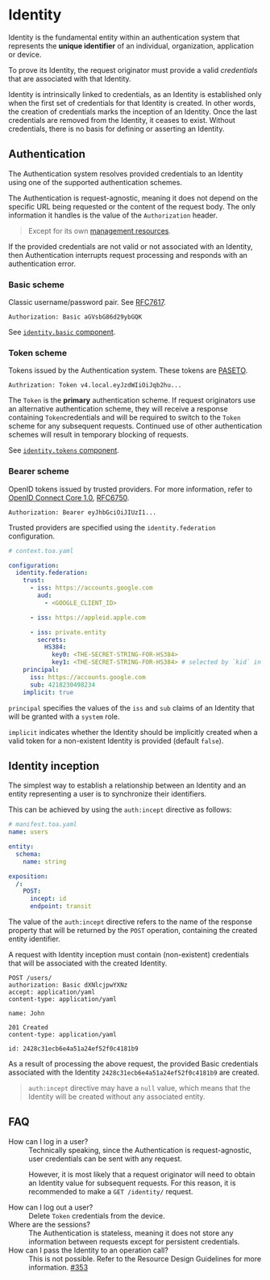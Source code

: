 # Identity

Identity is the fundamental entity within an authentication system that represents the **unique
identifier** of an individual, organization, application or device.

To prove its Identity, the request originator must provide a valid _credentials_ that are associated
with that Identity.

Identity is intrinsically linked to credentials, as an Identity is established only when the first
set of credentials for that Identity is created.
In other words, the creation of credentials marks the inception of an Identity.
Once the last credentials are removed from the Identity, it ceases to exist.
Without credentials, there is no basis for defining or asserting an Identity.

## Authentication

The Authentication system resolves provided credentials to an Identity using one of the supported
authentication schemes.

The Authentication is request-agnostic, meaning it does not depend on the specific URL being
requested or the content of the request body.
The only information it handles is the value of the `Authorization` header.

> Except for its own [management resources](components.md).

If the provided credentials are not valid or not associated with an Identity, then Authentication
interrupts request processing and responds with an authentication error.

### Basic scheme

Classic username/password pair. See [RFC7617](https://datatracker.ietf.org/doc/html/rfc7617).

```http
Authorization: Basic aGVsbG86d29ybGQK
```

See [`identity.basic` component](components.md#basic-credentials).

### Token scheme

Tokens issued by the Authentication system. These tokens are [PASETO](https://paseto.io).

```http
Authrization: Token v4.local.eyJzdWIiOiJqb2hu...
```

The `Token` is the **primary** authentication scheme.
If request originators use an alternative authentication scheme, they will receive a response
containing `Token`credentials and will be required to switch to the `Token` scheme for any
subsequent requests.
Continued use of other authentication schemes will result in temporary blocking of requests.

See [`identity.tokens` component](components.md#stateless-tokens).

### Bearer scheme

OpenID tokens issued by trusted providers.
For more information, refer
to [OpenID Connect Core 1.0](https://openid.net/specs/openid-connect-core-1_0.html),
[RFC6750](https://datatracker.ietf.org/doc/html/rfc6750).

```http
Authorization: Bearer eyJhbGciOiJIUzI1...
```

Trusted providers are specified using the `identity.federation`  configuration.

```yaml
# context.toa.yaml

configuration:
  identity.federation:
    trust:
      - iss: https://accounts.google.com
        aud:
          - <GOOGLE_CLIENT_ID>

      - iss: https://appleid.apple.com

      - iss: private.entity
        secrets:
          HS384:
            key0: <THE-SECRET-STRING-FOR-HS384>
            key1: <THE-SECRET-STRING-FOR-HS384> # selected by `kid` in the JWT header
    principal:
      iss: https://accounts.google.com
      sub: 4218230498234
    implicit: true
```

`principal` specifies the values of the `iss` and `sub` claims of an Identity that will be granted
with a `system` role.

`implicit` indicates whether the Identity should be implicitly created when a valid token for a
non-existent Identity is provided (default `false`).

## Identity inception

The simplest way to establish a relationship between an Identity and an entity representing a user
is to synchronize their identifiers.

This can be achieved by using the `auth:incept` directive as follows:

```yaml
# manifest.toa.yaml
name: users

entity:
  schema:
    name: string

exposition:
  /:
    POST:
      incept: id
      endpoint: transit
```

The value of the `auth:incept` directive refers to the name of the response property that will be
returned by the `POST` operation, containing the created entity identifier.

A request with Identity inception must contain (non-existent) credentials that will be associated
with the created Identity.

```http
POST /users/
authorization: Basic dXNlcjpwYXNz
accept: application/yaml
content-type: application/yaml

name: John
```

```
201 Created
content-type: application/yaml

id: 2428c31ecb6e4a51a24ef52f0c4181b9
```

As a result of processing the above request, the provided Basic credentials associated with the
Identity `2428c31ecb6e4a51a24ef52f0c4181b9` are created.

> `auth:incept` directive may have a `null` value, which means that the Identity will be created
> without any associated entity.

## FAQ

<dl>
<dt>How can I log in a user?</dt>
<dd>
Technically speaking, since the Authentication is request-agnostic, user credentials
can be sent with any request.

However, it is most likely that a request originator will need to obtain an Identity value for
subsequent requests.
For this reason, it is recommended to make a `GET /identity/` request.
</dd>
<dt>How can I log out a user?</dt>
<dd>Delete <code>Token</code> credentials from the device.</dd>
<dt>Where are the sessions?</dt>
<dd>
The Authentication is stateless, meaning it does not store any information between
requests except for persistent credentials.</dd>
<dt>How can I pass the Identity to an operation call?</dt>
<dd>
This is not possible. Refer to the Resource Design Guidelines for more information.
<a href="https://github.com/toa-io/toa/issues/353">#353</a>
</dd>
</dl>
